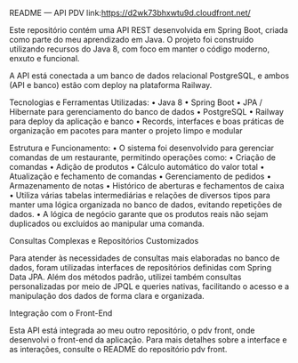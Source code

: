 README — API PDV link:https://d2wk73bhxwtu9d.cloudfront.net/

Este repositório contém uma API REST desenvolvida em Spring Boot, criada como parte do meu aprendizado em Java. O projeto foi construído utilizando recursos do Java 8, com foco em manter o código moderno, enxuto e funcional.

A API está conectada a um banco de dados relacional PostgreSQL, e ambos (API e banco) estão com deploy na plataforma Railway.

Tecnologias e Ferramentas Utilizadas:
	•	Java 8
	•	Spring Boot
	•	JPA / Hibernate para gerenciamento do banco de dados
	•	PostgreSQL
	•	Railway para deploy da aplicação e banco
	•	Records, interfaces e boas práticas de organização em pacotes para manter o projeto limpo e modular

Estrutura e Funcionamento:
	•	O sistema foi desenvolvido para gerenciar comandas de um restaurante, permitindo operações como:
	•	Criação de comandas
	•	Adição de produtos
	•	Cálculo automático do valor total
	•	Atualização e fechamento de comandas
	•	Gerenciamento de pedidos
	•	Armazenamento de notas
	•	Histórico de aberturas e fechamentos de caixa
	•	Utiliza várias tabelas intermediárias e relações de diversos tipos para manter uma lógica organizada no banco de dados, evitando repetições de dados.
	•	A lógica de negócio garante que os produtos reais não sejam duplicados ou excluídos ao manipular uma comanda.

Consultas Complexas e Repositórios Customizados

Para atender às necessidades de consultas mais elaboradas no banco de dados, foram utilizadas interfaces de repositórios definidas com Spring Data JPA. Além dos métodos padrão, utilizei também consultas personalizadas por meio de JPQL e queries nativas, facilitando o acesso e a manipulação dos dados de forma clara e organizada.

Integração com o Front-End

Esta API está integrada ao meu outro repositório, o pdv front, onde desenvolvi o front-end da aplicação. Para mais detalhes sobre a interface e as interações, consulte o README do repositório pdv front.
